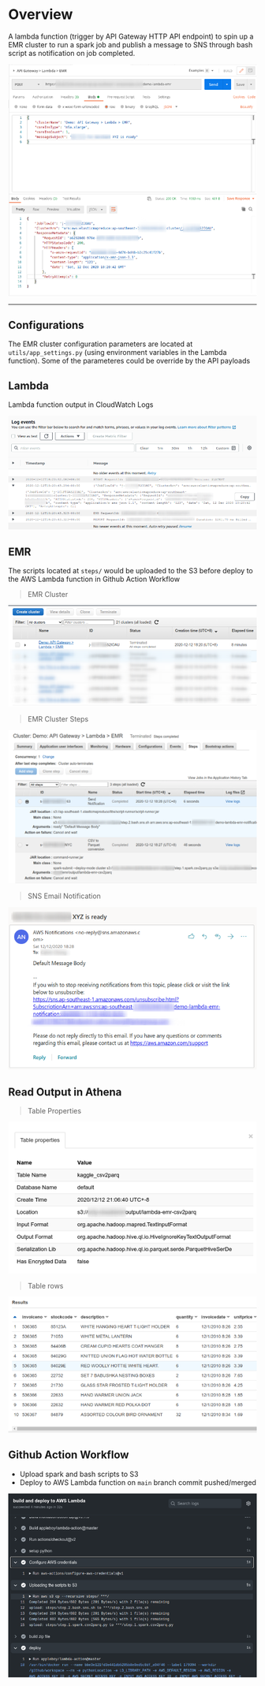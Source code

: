 # Overview #

A lambda function (trigger by API Gateway HTTP API endpoint) to spin up a EMR cluster to run a spark job and publish a message to SNS through bash script as notification on job completed.

![API Gateway HTTP API POST](./screenshots/api-post-request.png)


---

## Configurations ##
The EMR cluster configuration parameters are located at `utils/app_settings.py` (using environment variables in the Lambda function). Some of the parameteres could be override by the API payloads

## Lambda ##
Lambda function output in CloudWatch Logs

![Lambda function output](./screenshots/cloudwatch-log.png)

## EMR ##
The scripts located at `steps/` would be uploaded to the S3 before deploy to the AWS Lambda function in Github Action Workflow

> EMR Cluster

![EMR Cluster](./screenshots/emr-cluster.png)

> EMR Cluster Steps

![EMR Cluster](./screenshots/emr-steps.png)

> SNS Email Notification

![Notification](./screenshots/email-notification.png)

## Read Output in Athena ##

> Table Properties

![Athena Table Properties](./screenshots/athena-table-properties.png)

> Table rows

![Athena Table](./screenshots/athena-table.png)


## Github Action Workflow ##
* Upload spark and bash scripts to S3
* Deploy to AWS Lambda function on `main` branch commit pushed/merged

![EMR Cluster](./screenshots/github-action-workflow.png)

